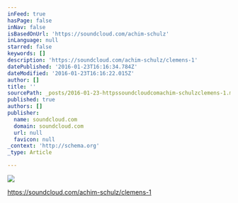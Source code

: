 ```yaml
---
inFeed: true
hasPage: false
inNav: false
isBasedOnUrl: 'https://soundcloud.com/achim-schulz'
inLanguage: null
starred: false
keywords: []
description: 'https://soundcloud.com/achim-schulz/clemens-1'
datePublished: '2016-01-23T16:16:34.784Z'
dateModified: '2016-01-23T16:16:22.015Z'
author: []
title: ''
sourcePath: _posts/2016-01-23-httpssoundcloudcomachim-schulzclemens-1.md
published: true
authors: []
publisher:
  name: soundcloud.com
  domain: soundcloud.com
  url: null
  favicon: null
_context: 'http://schema.org'
_type: Article

---
```

![](https://the-grid-user-content.s3-us-west-2.amazonaws.com/9e1c4ba8-5e30-4b11-8578-5e75e3b708cd.jpg)

https://soundcloud.com/achim-schulz/clemens-1